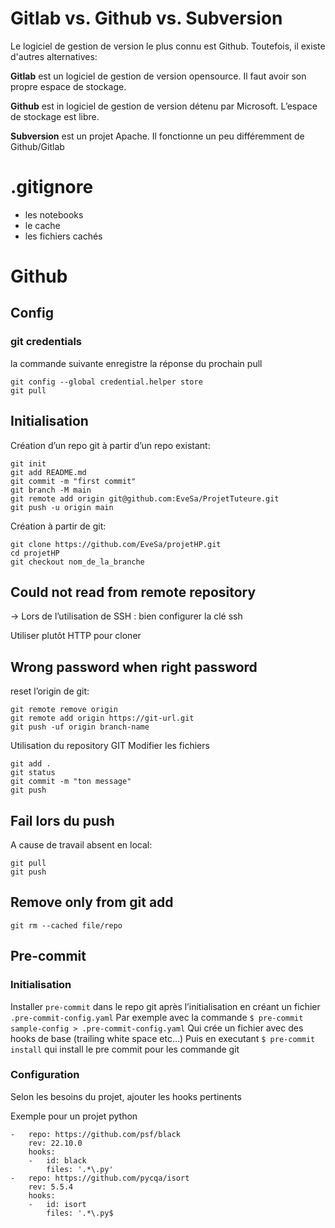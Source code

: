 # Gitlab vs. Github vs. Subversion

Le logiciel de gestion de version le plus connu est Github. Toutefois, il existe d'autres alternatives:

**Gitlab** est un logiciel de gestion de version opensource. Il faut avoir son propre espace de stockage.

**Github** est in logiciel de gestion de version détenu par Microsoft. L’espace de stockage est libre.

**Subversion** est un projet Apache. Il fonctionne un peu différemment de Github/Gitlab

# .gitignore

- les notebooks
- le cache
- les fichiers cachés

# Github
## Config
### git credentials
la commande suivante enregistre la réponse du prochain pull
```
git config --global credential.helper store 
git pull
```
## Initialisation

Création d’un repo git à partir d’un repo existant:

```
git init
git add README.md
git commit -m "first commit"
git branch -M main
git remote add origin git@github.com:EveSa/ProjetTuteure.git
git push -u origin main
```

Création à partir de git:

```
git clone https://github.com/EveSa/projetHP.git
cd projetHP
git checkout nom_de_la_branche
```

## Could not read from remote repository

→ Lors de l’utilisation de SSH : bien configurer la clé ssh

Utiliser plutôt HTTP pour cloner

## Wrong password when right password

reset l’origin de git:

```
git remote remove origin
git remote add origin https://git-url.git
git push -uf origin branch-name
```

Utilisation du repository GIT
Modifier les fichiers

```
git add .
git status
git commit -m "ton message"
git push
```

## Fail lors du push
A cause de travail absent en local:
```
git pull
git push
```
## Remove only from git add
```
git rm --cached file/repo
```

## Pre-commit
### Initialisation
Installer `pre-commit` dans le repo git  après l’initialisation en créant un fichier `.pre-commit-config.yaml`
Par exemple avec la commande
`$ pre-commit sample-config > .pre-commit-config.yaml`
Qui crée un fichier avec des hooks de base (trailing white space etc…)
Puis en executant
`$ pre-commit install`
qui install le pre commit pour les commande git
### Configuration
Selon les besoins du projet, ajouter les hooks pertinents

Exemple pour un projet python
```
-   repo: https://github.com/psf/black
    rev: 22.10.0
    hooks:
    -   id: black
        files: '.*\.py'
-   repo: https://github.com/pycqa/isort
    rev: 5.5.4
    hooks:
    -   id: isort
        files: '.*\.py$
```